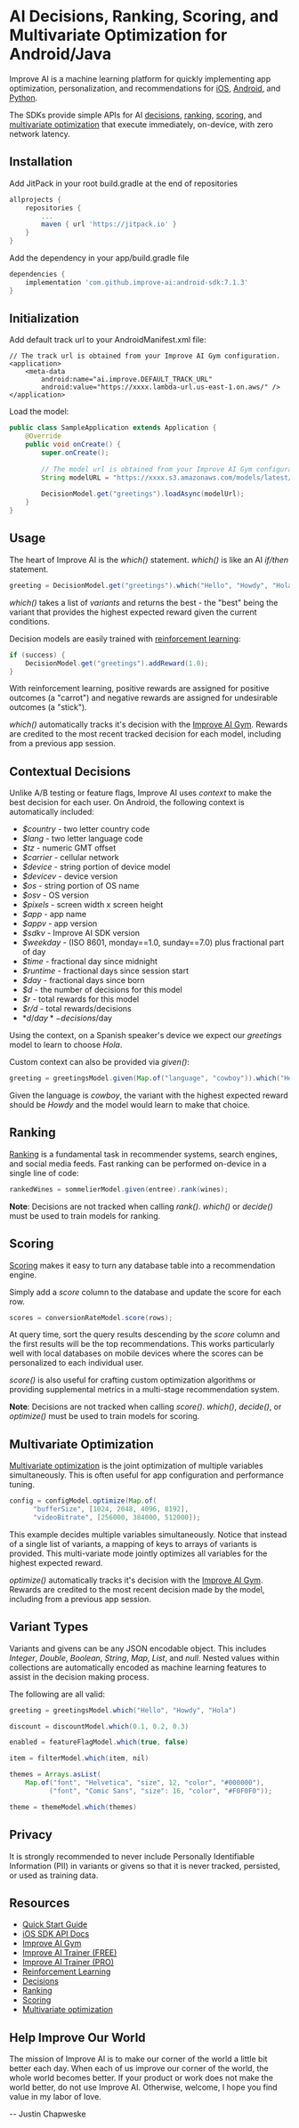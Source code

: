 # AI Decisions, Ranking, Scoring, and Multivariate Optimization for Android/Java

Improve AI is a machine learning platform for quickly implementing app optimization, personalization, and recommendations for [iOS](https://improve.ai/ios-sdk/), [Android](https://improve.ai/android-sdk/), and [Python](https://improve.ai/python-sdk/).

The SDKs provide simple APIs for AI [decisions](https://improve.ai/decisions/), [ranking](https://improve.ai/ranking/), [scoring](https://improve.ai/scoring/), and [multivariate optimization](https://improve.ai/multivariate-optimization/) that execute immediately, on-device, with zero network latency.


## Installation

Add JitPack in your root build.gradle at the end of repositories

```gradle
allprojects {
    repositories {
        ...
        maven { url 'https://jitpack.io' }
    }
}
```

Add the dependency in your app/build.gradle file
```gradle
dependencies {
    implementation 'com.github.improve-ai:android-sdk:7.1.3'
}
```

## Initialization

Add default track url to your AndroidManifest.xml file:

```
// The track url is obtained from your Improve AI Gym configuration.
<application>
    <meta-data
        android:name="ai.improve.DEFAULT_TRACK_URL"
        android:value="https://xxxx.lambda-url.us-east-1.on.aws/" />
</application>
```

Load the model:

```Java
public class SampleApplication extends Application {
    @Override
    public void onCreate() {
        super.onCreate();
        
        // The model url is obtained from your Improve AI Gym configuration
        String modelURL = "https://xxxx.s3.amazonaws.com/models/latest/greetings.xgb.gz";
        
        DecisionModel.get("greetings").loadAsync(modelUrl);
    }
}
```

## Usage

The heart of Improve AI is the *which()* statement. *which()* is like an AI *if/then* statement.

```Java
greeting = DecisionModel.get("greetings").which("Hello", "Howdy", "Hola");
```

*which()* takes a list of *variants* and returns the best - the "best" being the variant that provides the highest expected reward given the current conditions.

Decision models are easily trained with [reinforcement learning](https://improve.ai/reinforcement-learning/):

```Java
if (success) {
    DecisionModel.get("greetings").addReward(1.0);
}
```

With reinforcement learning, positive rewards are assigned for positive outcomes (a "carrot") and negative rewards are assigned for undesirable outcomes (a "stick").

*which()* automatically tracks it's decision with the [Improve AI Gym](https://github.com/improve-ai/gym/). Rewards are credited to the most recent tracked decision for each model, including from a previous app session.

## Contextual Decisions

Unlike A/B testing or feature flags, Improve AI uses *context* to make the best decision for each user. On Android, the following context is automatically included:

- *$country* - two letter country code
- *$lang* - two letter language code
- *$tz* - numeric GMT offset
- *$carrier* - cellular network
- *$device* - string portion of device model
- *$devicev* - device version
- *$os* - string portion of OS name
- *$osv* - OS version
- *$pixels* - screen width x screen height
- *$app* - app name
- *$appv* - app version
- *$sdkv* - Improve AI SDK version
- *$weekday* - (ISO 8601, monday==1.0, sunday==7.0) plus fractional part of day
- *$time* - fractional day since midnight
- *$runtime* - fractional days since session start
- *$day* - fractional days since born
- *$d* - the number of decisions for this model
- *$r* - total rewards for this model
- *$r/d* - total rewards/decisions
- *$d/day* - decisions/$day

Using the context, on a Spanish speaker's device we expect our *greetings* model to learn to choose *Hola*.

Custom context can also be provided via *given()*:

```Java
greeting = greetingsModel.given(Map.of("language", "cowboy")).which("Hello", "Howdy", "Hola");
```

Given the language is *cowboy*, the variant with the highest expected reward should be *Howdy* and the model would learn to make that choice.

## Ranking

[Ranking](https://improve.ai/ranking/) is a fundamental task in recommender systems, search engines, and social media feeds. Fast ranking can be performed on-device in a single line of code:

```Java
rankedWines = sommelierModel.given(entree).rank(wines);
```

**Note**: Decisions are not tracked when calling *rank()*. *which()* or *decide()* must be used to train models for ranking.

## Scoring

[Scoring](https://improve.ai/scoring/) makes it easy to turn any database table into a recommendation engine.

Simply add a *score* column to the database and update the score for each row.

```Java
scores = conversionRateModel.score(rows);
```

At query time, sort the query results descending by the *score* column and the first results will be the top recommendations. This works particularly well with local databases on mobile devices where the scores can be personalized to each individual user.

*score()* is also useful for crafting custom optimization algorithms or providing supplemental metrics in a multi-stage recommendation system.

**Note**: Decisions are not tracked when calling *score()*. *which()*, *decide()*, or *optimize()* must be used to train models for scoring.

## Multivariate Optimization

[Multivariate optimization](https://improve.ai/multivariate-optimization/) is the joint optimization of multiple variables simultaneously. This is often useful for app configuration and performance tuning.

```Java
config = configModel.optimize(Map.of(
      "bufferSize", [1024, 2048, 4096, 8192],
      "videoBitrate", [256000, 384000, 512000]);
```

This example decides multiple variables simultaneously.  Notice that instead of a single list of variants, a mapping of keys to arrays of variants is provided. This multi-variate mode jointly optimizes all variables for the highest expected reward.  

*optimize()* automatically tracks it's decision with the [Improve AI Gym](https://github.com/improve-ai/gym/). Rewards are credited to the most recent decision made by the model, including from a previous app session.

## Variant Types

Variants and givens can be any JSON encodable object. This includes *Integer*, *Double*, *Boolean*, *String*, *Map*, *List*, and *null*. Nested values within collections are automatically encoded as machine learning features to assist in the decision making process.

The following are all valid:

```Java
greeting = greetingsModel.which("Hello", "Howdy", "Hola")

discount = discountModel.which(0.1, 0.2, 0.3)

enabled = featureFlagModel.which(true, false)

item = filterModel.which(item, nil)

themes = Arrays.asList(
    Map.of("font", "Helvetica", "size", 12, "color", "#000000"),
          ("font", "Comic Sans", "size": 16, "color", "#F0F0F0"));

theme = themeModel.which(themes)
```

## Privacy
  
It is strongly recommended to never include Personally Identifiable Information (PII) in variants or givens so that it is never tracked, persisted, or used as training data.

## Resources

- [Quick Start Guide](https://improve.ai/quick-start/)
- [iOS SDK API Docs](https://improve.ai/ios-sdk/)
- [Improve AI Gym](https://github.com/improve-ai/gym/)
- [Improve AI Trainer (FREE)](https://aws.amazon.com/marketplace/pp/prodview-pyqrpf5j6xv6g)
- [Improve AI Trainer (PRO)](https://aws.amazon.com/marketplace/pp/prodview-adchtrf2zyvow)
- [Reinforcement Learning](https://improve.ai/reinforcement-learning/)
- [Decisions](https://improve.ai/multivariate-optimization/)
- [Ranking](https://improve.ai/ranking/)
- [Scoring](https://improve.ai/scoring/)
- [Multivariate optimization](https://improve.ai/multivariate-optimization/)


## Help Improve Our World

The mission of Improve AI is to make our corner of the world a little bit better each day. When each of us improve our corner of the world, the whole world becomes better. If your product or work does not make the world better, do not use Improve AI. Otherwise, welcome, I hope you find value in my labor of love. 

-- Justin Chapweske
